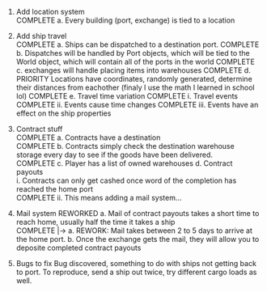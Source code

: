 1. Add location system  
    COMPLETE a. Every building (port, exchange) is tied to a location  
2. Add ship travel  
    COMPLETE a. Ships can be dispatched to a destination port.
    COMPLETE b. Dispatches will be handled by Port objects, which will be tied to the World object, which will contain all of the ports in the world
    COMPLETE c. exchanges will handle placing items into warehouses
    COMPLETE d. PRIORITY Locations have coordinates, randomly generated, determine their distances from eachother (finaly I use the math I learned in school lol)
    COMPLETE e. Travel time variation
        COMPLETE i. Travel events
        COMPLETE ii. Events cause time changes
        COMPLETE iii. Events have an effect on the ship properties
3. Contract stuff  
    COMPLETE a. Contracts have a destination  
    COMPLETE b. Contracts simply check the destination warehouse storage every day to see if the goods have been delivered.    
    COMPLETE c. Player has a list of owned warehouses
    d. Contract payouts  
        i. Contracts can only get cashed once word of the completion has reached the home port  
        COMPLETE ii. This means adding a mail system...  
4. Mail system
    REWORKED a. Mail of contract payouts takes a short time to reach home, usually half the time it takes a ship  
    COMPLETE |-> a. REWORK: Mail takes between 2 to 5 days to arrive at the home port.
    b. Once the exchange gets the mail, they will allow you to deposite completed contract payouts

5. Bugs to fix
    Bug discovered, something to do with ships not getting back to port. To reproduce, send a ship out twice, try different cargo loads as well.